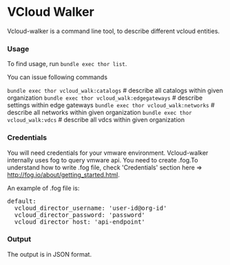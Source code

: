 # VCloud Walker

Vcloud-walker is a command line tool, to describe different vcloud entities.

### Usage
To find usage, run `bundle exec thor list`.

You can issue following commands 

`bundle exec thor vcloud_walk:catalogs`      # describe all catalogs within given organization
`bundle exec thor vcloud_walk:edgegateways`  # describe settings within edge gateways
`bundle exec thor vcloud_walk:networks`      # describe all networks within given organization
`bundle exec thor vcloud_walk:vdcs`          # describe all vdcs within given organization

### Credentials

You will need credentials for your vmware environment. Vcloud-walker internally uses fog to query vmware api.
You need to create .fog.To understand how to write .fog file, check 'Credentials' section here => http://fog.io/about/getting_started.html.

An example of .fog file is:
<pre>
default:
  vcloud_director_username: 'user-id@org-id'
  vcloud_director_password: 'password'
  vcloud_director_host: 'api-endpoint'
</pre>  
  
  
### Output

The output is in JSON format.


